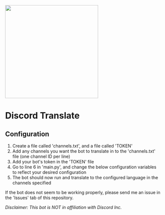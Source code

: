<img src=https://i.ibb.co/TPcQM44/translate-bot.png height="300" width="auto"/>

# Discord Translate

## Configuration
1. Create a file called 'channels.txt', and a file called 'TOKEN'
2. Add any channels you want the bot to translate in to the 'channels.txt' file (one channel ID per line)
3. Add your bot's token in the 'TOKEN' file
4. Go to line 6 in 'main.py', and change the below configuration variables to reflect your desired configuration
5. The bot should now run and translate to the configured language in the channels specified

If the bot does not seem to be working properly, please send me an issue in the 'Issues' tab of this repository.

<i>Disclaimer: This bot is NOT in affiliation with Discord Inc.</i>
